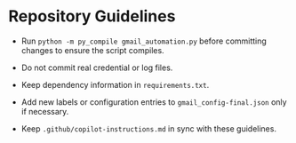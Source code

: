 # Repository Guidelines

- Run `python -m py_compile gmail_automation.py` before committing changes to ensure the script compiles.

- Do not commit real credential or log files.

- Keep dependency information in `requirements.txt`.

- Add new labels or configuration entries to `gmail_config-final.json` only if necessary.

- Keep `.github/copilot-instructions.md` in sync with these guidelines.
